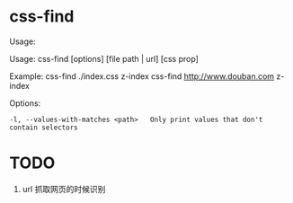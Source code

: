 css-find
===========

Usage:

  Usage: css-find [options] [file path | url] [css prop]

  Example:
    css-find  ./index.css z-index
    css-find  http://www.douban.com z-index

  Options:

    -l, --values-with-matches <path>   Only print values that don't contain selectors

TODO
==========
1. url 抓取网页的时候识别 <style> 标签内的样式 (Example: baidu.com)

License
=======

Apache
